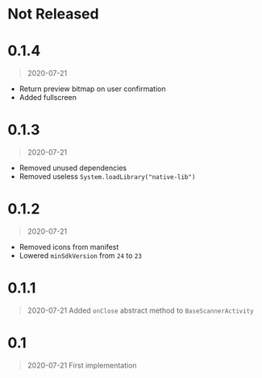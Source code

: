 # Not Released

# 0.1.4
> 2020-07-21
- Return preview bitmap on user confirmation
- Added fullscreen

# 0.1.3
> 2020-07-21
- Removed unused dependencies
- Removed useless `System.loadLibrary("native-lib")`

# 0.1.2
> 2020-07-21
- Removed icons from manifest
- Lowered `minSdkVersion` from `24` to `23`

# 0.1.1
> 2020-07-21
Added `onClose` abstract method to  `BaseScannerActivity`

# 0.1
> 2020-07-21
First implementation